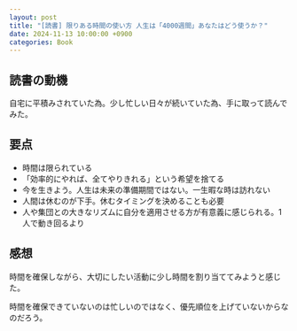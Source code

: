 ```yaml
---
layout: post
title: "[読書] 限りある時間の使い方 人生は「4000週間」あなたはどう使うか？"
date: 2024-11-13 10:00:00 +0900
categories: Book
---
```


## 読書の動機
自宅に平積みされていた為。少し忙しい日々が続いていた為、手に取って読んでみた。

## 要点
- 時間は限られている
- 「効率的にやれば、全てやりきれる」という希望を捨てる
- 今を生きよう。人生は未来の準備期間ではない。一生暇な時は訪れない
- 人間は休むのが下手。休むタイミングを決めることも必要
- 人や集団との大きなリズムに自分を適用させる方が有意義に感じられる。1人で動き回るより

## 感想
時間を確保しながら、大切にしたい活動に少し時間を割り当ててみようと感じた。

時間を確保できていないのは忙しいのではなく、優先順位を上げていないからなのだろう。